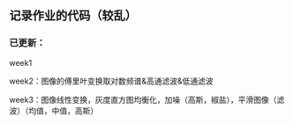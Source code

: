 ## 记录作业的代码（较乱）

### 已更新：

week1

week2：图像的傅里叶变换取对数频谱&高通滤波&低通滤波

week3：图像线性变换，灰度直方图均衡化，加噪（高斯，椒盐），平滑图像（滤波）（均值，中值，高斯）

